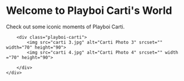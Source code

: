 <!DOCTYPE html>
<html lang="en">
<head>
    <meta charset="UTF-8">
    <meta name="viewport" content="width=device-width, initial-scale=1.0">
    <title>Playboi Carti</title>
    <link rel="stylesheet" href="styles.css">
</head>
<body>
    <div class="home">
        <h1>Welcome to Playboi Carti's World</h1>
        <p>Check out some iconic moments of Playboi Carti.</p>
        
        <div class="playboi-carti">
            <img src="carti 3.jpg" alt="Carti Photo 3" srcset="" width="70" height="90">
            <img src="carti 4.jpg" alt="Carti Photo 4" srcset="" width ="70" height="90">
            
        </div>
    </div>
</body>
</html>
